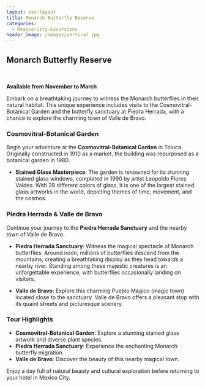 ```yaml
---
layout: exc-layout
title: Monarch Butterfly Reserve
categories:
  - Mexico-City-Excursions
header_image: /images/vertical.jpg
---
```

## Monarch Butterfly Reserve

&nbsp;

**Available from November to March**

Embark on a breathtaking journey to witness the Monarch butterflies in their natural habitat. This unique experience includes visits to the Cosmovitral-Botanical Garden and the butterfly sanctuary at Piedra Herrada, with a chance to explore the charming town of Valle de Bravo.

### Cosmovitral-Botanical Garden

Begin your adventure at the **Cosmovitral-Botanical Garden** in Toluca. Originally constructed in 1910 as a market, the building was repurposed as a botanical garden in 1980. 

- **Stained Glass Masterpiece**: The garden is renowned for its stunning stained glass windows, completed in 1990 by artist Leopoldo Flores Valdes. With 28 different colors of glass, it is one of the largest stained glass artworks in the world, depicting themes of time, movement, and the cosmos.

### Piedra Herrada & Valle de Bravo

Continue your journey to the **Piedra Herrada Sanctuary** and the nearby town of Valle de Bravo.

- **Piedra Herrada Sanctuary**: Witness the magical spectacle of Monarch butterflies. Around noon, millions of butterflies descend from the mountains, creating a breathtaking display as they head towards a nearby river. Standing among these majestic creatures is an unforgettable experience, with butterflies occasionally landing on visitors.

- **Valle de Bravo**: Explore this charming Pueblo Mágico (magic town) located close to the sanctuary. Valle de Bravo offers a pleasant stop with its quaint streets and picturesque scenery.

### Tour Highlights

- **Cosmovitral-Botanical Garden**: Explore a stunning stained glass artwork and diverse plant species.
- **Piedra Herrada Sanctuary**: Experience the enchanting Monarch butterfly migration.
- **Valle de Bravo**: Discover the beauty of this nearby magical town.

Enjoy a day full of natural beauty and cultural exploration before returning to your hotel in Mexico City.
